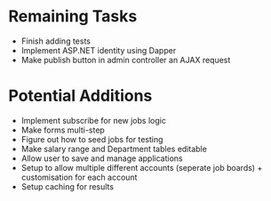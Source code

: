 ﻿# Remaining Tasks

- Finish adding tests
- Implement ASP.NET identity using Dapper
- Make publish button in admin controller an AJAX request

# Potential Additions
- Implement subscribe for new jobs logic
- Make forms multi-step
- Figure out how to seed jobs for testing
- Make salary range and Department tables editable
- Allow user to save and manage applications
- Setup to allow multiple different accounts (seperate job boards) + customisation for each account
- Setup caching for results